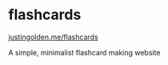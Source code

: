 # flashcards
[justingolden.me/flashcards](http://justingolden.me/flashcards/)

A simple, minimalist flashcard making website
